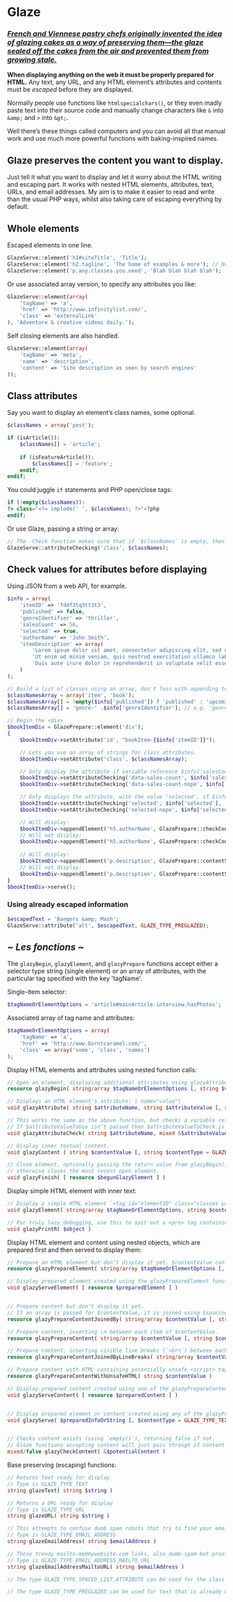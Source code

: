 Glaze
=====

### *[French and Viennese pastry chefs originally invented the idea of glazing cakes as a way of preserving them—the glaze sealed off the cakes from the air and prevented them from growing stale.](http://www.epicurious.com/articlesguides/howtocook/primers/cakesfrostings)*

**When displaying anything on the web it must be properly prepared for HTML.** Any text, any URL, and any HTML element’s attributes and contents must be *escaped* before they are displayed.

Normally people use functions like `htmlspecialchars()`, or they even madly paste text into their source code and manually change characters like `&` into `&amp;` and `>` into `&gt;`.

Well there’s these things called computers and you can avoid all that manual work and use much more powerful functions with baking-inspired names.

## Glaze preserves the content you want to display.

Just tell it what you want to display and let it worry about the HTML writing and escaping part. It works with nested HTML elements, attributes, text, URLs, and email addresses. My aim is to make it easier to read and write than the usual PHP ways, whilst also taking care of escaping everything by default.


## Whole elements

Escaped elements in one line.

```php
GlazeServe::element('h1#siteTitle', 'Title');
GlazeServe::element('h2.tagline', 'The home of examples & more'); // No need to escape the &
GlazeServe::element('p.any.classes.you.need', 'Blah blah blah blah');
```

Or use associated array version, to specify any attributes you like:

```php
GlazeServe::element(array(
	'tagName' => 'a',
	'href' => 'http://www.infinitylist.com/',
	'class' => 'externalLink'
), 'Adventure & creative videos daily.');
```

Self closing elements are also handled.

```php
GlazeServe::element(array(
	'tagName' => 'meta',
	'name' => 'description',
	'content' => 'Site description as seen by search engines'
));
```


## Class attributes

Say you want to display an element’s class names, some optional.

```php
$classNames = array('post');

if (isArticle()):
	$classNames[] = 'article';
	
	if (isFeatureArticle()):
		$classNames[] = 'feature';
	endif;
endif;
```

You could juggle `if` statements and PHP open/close tags:

```php
if (!empty($classNames)):
?> class="<?= implode(' ', $classNames); ?>"<?php
endif;
```

Or use Glaze, passing a string or array:

```php
// The -Check function makes sure that if `$classNames` is empty, then nothing will be displayed.
GlazeServe::attributeChecking('class', $classNames);
```


## Check values for attributes before displaying

Using JSON from a web API, for example.

```php
$info = array(
	'itemID' => 'fddf3tq3tt3t3',
	'published' => false,
	'genreIdentifier' => 'thriller',
	'salesCount' => 56,
	'selected' => true,
	'authorName' => 'John Smith',
	'itemDescription' => array(
		'Lorem ipsum dolor sit amet, consectetur adipiscing elit, sed do eiusmod tempor incididunt ut labore et dolore magna aliqua.',
		'Ut enim ad minim veniam, quis nostrud exercitation ullamco laboris nisi ut aliquip ex ea commodo consequat.',
		'Duis aute irure dolor in reprehenderit in voluptate velit esse cillum dolore eu fugiat nulla pariatur.'
	)
);

// Build a list of classes using an array, don't fuss with appending to a string
$classNamesArray = array('item', 'book');
$classNamesArray[] = !empty($info['published']) ? 'published' : 'upcoming';
$classNamesArray[] = 'genre-' .$info['genreIdentifier']; // e.g. 'genre-thriller'

// Begin the <div>
$bookItemDiv = GlazePrepare::element('div');
{
	$bookItemDiv->setAttribute('id', "bookItem-{$info['itemID']}");

	// Lets you use an array of strings for class attributes.
	$bookItemDiv->setAttribute('class', $classNamesArray);

	// Only display the attribute if variable reference $info['salesCount'] is present.
	$bookItemDiv->setAttributeChecking('data-sales-count', $info['salesCount']);
	$bookItemDiv->setAttributeChecking('data-sales-count-nope', $info['salesCount_NOPE']);

	// Only displays the attribute, with the value 'selected', if $info['selected'] is true.
	$bookItemDiv->setAttributeChecking('selected', $info['selected'], 'selected');
	$bookItemDiv->setAttributeChecking('selected-nope', $info['selected_NOPE'], 'selected');

	// Will display:
	$bookItemDiv->appendElement('h5.authorName', GlazePrepare::checkContent($info['authorName']));
	// Will not display:
	$bookItemDiv->appendElement('h5.authorName', GlazePrepare::checkContent($info['authorName_NOPE']));
	
	// Will display:
	$bookItemDiv->appendElement('p.description', GlazePrepare::contentSeparatedBySoftLineBreaks( GlazePrepare::checkContent($info['itemDescription']) ));
	// Will not display:
	$bookItemDiv->appendElement('p.description', GlazePrepare::contentSeparatedBySoftLineBreaks( GlazePrepare::checkContent($info['itemDescription_NOPE']) ));
}
$bookItemDiv->serve();
```

### Using already escaped information

```php
$escapedText = 'Bangers &amp; Mash';
GlazeServe::attribute('alt', $escapedText, GLAZE_TYPE_PREGLAZED);
```


## *~ Les fonctions ~*

The `glazyBegin`, `glazyElement`, and `glazyPrepare` functions accept either a selector type string (single element) or an array of attributes, with the particular tag specified with the key 'tagName'.

Single-item selector:

```php
$tagNameOrElementOptions = 'article#mainArticle.interview.hasPhotos';
```

Associated array of tag name and attributes:
 
```php
$tagNameOrElementOptions = array(
	'tagName' => 'a',
	'href' => 'http://www.burntcaramel.com/',
	'class' => array('some', 'class', 'names')
);
```

Display HTML elements and attributes using nested function calls:

```php
// Open an element, displaying additional attributes using glazyAttribute() for attributes, and then simply display your element's contents.
resource glazyBegin( string/array $tagNameOrElementOptions [, string $valueType = GLAZE_TYPE_PREGLAZED ] )

// Displays an HTML element's attribute: | name="value"|
void glazyAttribute( string $attributeName, string $attributeValue [, string $valueType = null (null means automatic detection) ] )

// This works the same as the above function, but checks a variable reference you pass first.
// If $attributeValueToUse isn't passed then $attributeValueToCheck is also the value that is displayed.
void glazyAttributeCheck( string $attributeName, mixed &$attributeValueToCheck [, string $attributeValueToUse = null, string $valueType = null] )

// Display inner textual content.
void glazyContent ( string $contentValue [, string $contentType = GLAZE_TYPE_TEXT ] )

// Close element, optionally passing the return value from glazyBegin()
// otherwise closes the most recent open element.
void glazyFinish( [ resource $begunGlazyElement ] )
```

Display simple HTML element with inner text:

```php
// Display a simple HTML element `<tag id="elementID" class="classes you need">CONTENTS</tag>`, with a choice for the tag name, and its contents value and type.
void glazyElement( string/array $tagNameOrElementOptions, string $contentValue [, string $valueType ] )

// For truly lazy debugging, use this to spit out a <pre> tag containing the contents of an object.
void glazyPrintR( $object )
```

Display HTML element and content using nested objects, which are prepared first and then served to display them:

```php
// Prepare an HTML element but don’t display it yet. $contentValue can be a string, a prepared content, or another prepared element.
resource glazyPrepareElement( string/array $tagNameOrElementOptions [, string/array $contentValue = null, string $valueType = GLAZE_TYPE_TEXT ] )

// Display prepared element created using the glazyPrepareElement function.
void glazyServeElement( [ resource $preparedElement ] )


// Prepare content but don’t display it yet.
// If an array is passed for $contentValue, it is joined using $spacingHTML (default empty string). It can contain strings and other prepared elements and content.
resource glazyPrepareContentJoinedBy( string/array $contentValue [, string $contentType = GLAZE_TYPE_TEXT, $spacingHTML = '' ] )

// Prepare content, inserting \n between each item of $contentValue.
resource glazyPrepareContent( string/array $contentValue [, string $contentType = GLAZE_TYPE_TEXT ] )

// Prepare content, inserting visible line breaks (`<br>`) between each item of $contentValue.
resource glazyPrepareContentJoinedByLineBreaks( string/array $contentValue [, string $contentType = GLAZE_TYPE_TEXT ] )

// Prepare content with HTML containing potentially unsafe <script> tags. Nothing is altered.
resource glazyPrepareContentWithUnsafeHTML( string $contentValue )

// Display prepared content created using one of the glazyPrepareContent... functions.
void glazyServeContent( [ resource $preparedContent ] )


// Display prepared element or content created using any of the glazyPrepare... functions, or a string.
void glazyServe( $preparedInfoOrString [, $contentType = GLAZE_TYPE_TEXT ] )


// Checks content exists (using `empty()`), returning false if not.
// Glaze functions accepting content will just pass through if content is false.
mixed/false glazyCheckContent( &$potentialContent )
```

Base preserving (escaping) functions:

```php
// Returns text ready for display
// Type is GLAZE_TYPE_TEXT
string glazeText( string $string )

// Returns a URL ready for display
// Type is GLAZE_TYPE_URL
string glazeURL( string $string )

// This attempts to confuse dumb spam robots that try to find your email address
// Type is GLAZE_TYPE_EMAIL_ADDRESS
string glazeEmailAddress( string $emailAddress )

// Those trendy mailto:me@mywebsite.com links, also dumb-spam-bot proof.
// Type is GLAZE_TYPE_EMAIL_ADDRESS_MAILTO_URL
string glazeEmailAddressMailtoURL( string $emailAddress )

// The type GLAZE_TYPE_SPACED_LIST_ATTRIBUTE can be used for the class attribute, joining an array of class names into a single string.

// The type GLAZE_TYPE_PREGLAZED can be used for text that is already escaped and ready for HTML.
```